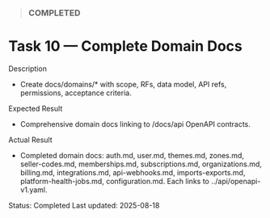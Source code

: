 <!--
File: 10-domain-docs-complete.md
Purpose: Task log for completing domain documentation and OpenAPI references.
All Rights Reserved. Arodi Emmanuel
-->

> ### COMPLETED

# Task 10 — Complete Domain Docs

Description

- Create docs/domains/* with scope, RFs, data model, API refs, permissions,
  acceptance criteria.

Expected Result

- Comprehensive domain docs linking to /docs/api OpenAPI contracts.

Actual Result

- Completed domain docs: auth.md, user.md, themes.md, zones.md, seller-codes.md,
  memberships.md, subscriptions.md, organizations.md, billing.md,
  integrations.md, api-webhooks.md, imports-exports.md, platform-health-jobs.md,
  configuration.md. Each links to ../api/openapi-v1.yaml.

Status: Completed Last updated: 2025-08-18
